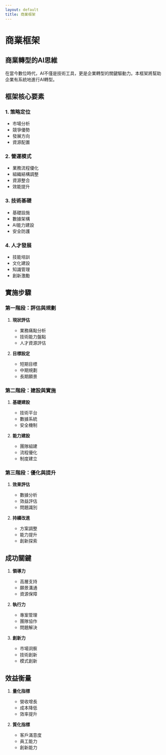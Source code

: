 ```yaml
---
layout: default
title: 商業框架
---
```


# 商業框架

## 商業轉型的AI思維

在當今數位時代，AI不僅是技術工具，更是企業轉型的關鍵驅動力。本框架將幫助企業有系統地進行AI轉型。

## 框架核心要素

### 1. 策略定位
- 市場分析
- 競爭優勢
- 發展方向
- 資源配置

### 2. 營運模式
- 業務流程優化
- 組織結構調整
- 資源整合
- 效能提升

### 3. 技術基礎
- 基礎設施
- 數據架構
- AI能力建設
- 安全防護

### 4. 人才發展
- 技能培訓
- 文化建設
- 知識管理
- 創新激勵

## 實施步驟

### 第一階段：評估與規劃
1. **現狀評估**
   - 業務痛點分析
   - 技術能力盤點
   - 人才資源評估

2. **目標設定**
   - 短期目標
   - 中期規劃
   - 長期願景

### 第二階段：建設與實施
1. **基礎建設**
   - 技術平台
   - 數據系統
   - 安全機制

2. **能力建設**
   - 團隊組建
   - 流程優化
   - 制度建立

### 第三階段：優化與提升
1. **效果評估**
   - 數據分析
   - 效益評估
   - 問題識別

2. **持續改進**
   - 方案調整
   - 能力提升
   - 創新探索

## 成功關鍵

1. **領導力**
   - 高層支持
   - 願景溝通
   - 資源保障

2. **執行力**
   - 專案管理
   - 團隊協作
   - 問題解決

3. **創新力**
   - 市場洞察
   - 技術創新
   - 模式創新

## 效益衡量

1. **量化指標**
   - 營收增長
   - 成本降低
   - 效率提升

2. **質化指標**
   - 客戶滿意度
   - 員工能力
   - 創新能力
   